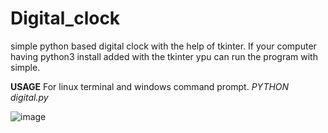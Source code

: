 # Digital_clock
simple python based digital clock with the help of tkinter.
If your computer having python3 install added with the tkinter ypu can run the program with simple.

**USAGE**
For linux terminal and windows command prompt.
_PYTHON digital.py_

![image](https://user-images.githubusercontent.com/61233402/169501702-41795ffa-38ab-4b95-bed0-ea2507b358a0.png)

